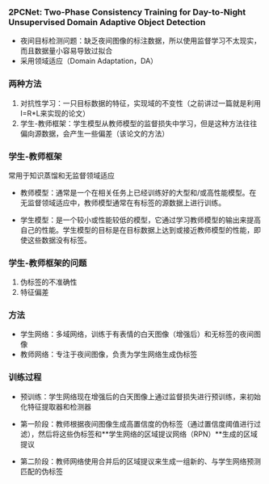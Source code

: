 ### 2PCNet: Two-Phase Consistency Training for Day-to-Night Unsupervised Domain Adaptive Object Detection

* 夜间目标检测问题：缺乏夜间图像的标注数据，所以使用监督学习不太现实，而且数据量小容易导致过拟合
* 采用领域适应（Domain Adaptation，DA）

### 两种方法

1. 对抗性学习：一只目标数据的特征，实现域的不变性（之前讲过一篇就是利用I=R*L来实现的论文）
2. 学生-教师框架：学生模型从教师模型的监督损失中学习，但是这种方法往往偏向源数据，会产生一些偏差（该论文的方法）

### 学生-教师框架

常用于知识蒸馏和无监督领域适应

* 教师模型：通常是一个在相关任务上已经训练好的大型和/或高性能模型。在无监督领域适应中，教师模型通常在有标签的源数据上进行训练。

* 学生模型：是一个较小或性能较低的模型，它通过学习教师模型的输出来提高自己的性能。学生模型的目标是在目标数据上达到或接近教师模型的性能，即使这些数据没有标签。

### 学生-教师框架的问题

1. 伪标签的不准确性
2. 特征偏差

### 方法

* 学生网络：多域网络，训练于有表情的白天图像（增强后）和无标签的夜间图像
* 教师网络：专注于夜间图像，负责为学生网络生成伪标签

### 训练过程

* 预训练：学生网络现在增强后的白天图像上通过监督损失进行预训练，来初始化特征提取器和检测器
* 第一阶段：教师根据夜间图像生成高置信度的伪标签（通过置信度阈值进行过滤），然后将这些伪标签和**学生网络的区域提议网络（RPN）**生成的区域提议

* 第二阶段：教师网络使用合并后的区域提议来生成一组新的、与学生网络预测匹配的伪标签